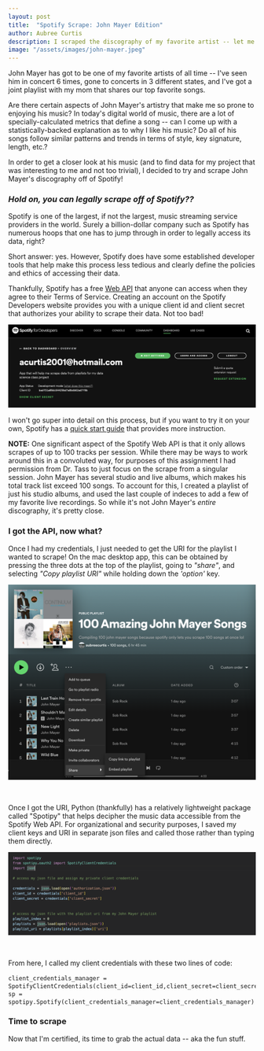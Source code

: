 ```yaml
---
layout: post
title:  "Spotify Scrape: John Mayer Edition"
author: Aubree Curtis
description: I scraped the discography of my favorite artist -- let me show you how I did it!
image: "/assets/images/john-mayer.jpeg"
---
```


John Mayer has got to be one of my favorite artists of all time -- I've seen him in concert 6 times, gone to concerts in 3 different states, and I've got a joint playlist with my mom that shares our top favorite songs. 

Are there certain aspects of John Mayer's artistry that make me so prone to enjoying his music? In today's digital world of music, there are a lot of specially-calculated metrics that define a song -- can I come up with a statistically-backed explanation as to why I like his music? Do all of his songs follow similar patterns and trends in terms of style, key signature, length, etc.?

In order to get a closer look at his music (and to find data for my project that was interesting to me and not too trivial), I decided to try and scrape John Mayer's discography off of Spotify!

### *Hold on, you can legally scrape off of Spotify??*

Spotify is one of the largest, if not the largest, music streaming service providers in the world. Surely a billion-dollar company such as Spotify has numerous hoops that one has to jump through in order to legally access its data, right?

Short answer: yes. However, Spotify does have some established developer tools that help make this process less tedious and clearly define the policies and ethics of accessing their data.

Thankfully, Spotify has a free [Web API](https://developer.spotify.com/documentation/web-api/) that anyone can access when they agree to their Terms of Service. Creating an account on the Spotify Developers website provides you with a unique client id and client secret that authorizes your ability to scrape their data. Not too bad!

![Develop](https://raw.githubusercontent.com/acurtis2023/stat386-projects/main/assets/images/SpotifyDevelop.png)

I won't go super into detail on this process, but if you want to try it on  your own, Spotify has a [quick start guide](https://developer.spotify.com/documentation/web-api/quick-start/) that provides more instruction. 

**NOTE:** One significant aspect of the Spotify Web API is that it only allows scrapes of up to 100 tracks per session. While there may be ways to work around this in a convoluted way, for purposes of this assignment I had permission from Dr. Tass to just focus on the scrape from a singular session. John Mayer has several studio and live albums, which makes his total track list exceed 100 songs. To account for this, I created a playlist of just his studio albums, and used the last couple of indeces to add a few of my favorite live recordings. So while it's not John Mayer's *entire* discography, it's pretty close. 

### I got the API, now what?

Once I had my credentials, I just needed to get the URI for the playlist I wanted to scrape! On the mac desktop app, this can be obtained by pressing the three dots at the top of the playlist, going to *"share"*, and selecting *"Copy playlist URI"* while holding down the *'option'* key. 

![GetURI](https://raw.githubusercontent.com/acurtis2023/stat386-projects/main/assets/images/HowtogetURI.png)

<br>

Once I got the URI, Python (thankfully) has a relatively lightweight package called "Spotipy" that helps decipher the music data accessible from the Spotify Web API. For organizational and security purposes, I saved my client keys and URI in separate json files and called those rather than typing them directly. 

![spotipy](https://raw.githubusercontent.com/acurtis2023/stat386-projects/main/assets/images/spotipy.png)

<br>

From here, I called my client credentials with these two lines of code:
```
client_credentials_manager = SpotifyClientCredentials(client_id=client_id,client_secret=client_secret)
sp = spotipy.Spotify(client_credentials_manager=client_credentials_manager)
```

### Time to scrape

Now that I'm certified, its time to grab the actual data -- aka the fun stuff. 






